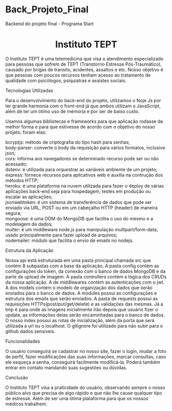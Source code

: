 # Back_Projeto_Final
Backend do projeto final - Programa Start

<h1 align="center"> Instituto TEPT </h1>


O Instituto TEPT é uma telemedicina que visa o atendimento especializado para pessoas que sofrem de TEPT (Transtorno Estresse Pós-Traumático), causado por brigas de transito, acidentes, assaltos e etc. Nosso 
objetivo é que pessoas com poucos recursos tenham acesso ao tratamento de qualidade com psicólogos, psiquiatras
e assistes sociais. 


Tecnologias Utilizadas

Para o desenvolvimento do back-end do projeto, utilizamos o Noje Js por ter grande harmonia com o front-end já que ambos utilizam o JavaScript, além de ter um ótimo uso de mémoria e por ser de baixo custo.

Usamos algumas bibliotecas e frameworks para que aplicação rodasse da melhor forma e para que estivesse de acordo com o objetivo do nosso projeto, foram elas: 

bcryptjs: método de criptografia do tipo hash para senhas; <br>
body-parser: converte o body da requisição para vários formatos, inclusive json; <br>
cors: informa aos navegadores se determinado recurso pode ser ou não acessado;<br>
dotenv: é utilizada para orquestrar as variáveis ambiente de um projeto;<br>
express: fornece recursos para aplicativos web e auxilia na contrução dos métodos HTTP;<br>
heroku: é uma plataforma na nuvem utilizada para fazer o deploy de várias aplicações back-end seja para hospedagem, testes em produção ou escalar as aplicações; <br>
jsonwebtoken: é um sistema de transferência de dados que pode ser enviado via URL, POST ou em um cabeçalho HTTP (header) de maneira segura; <br>
mongoose: é uma ODM do MongoDB que facilita o uso do mesmo e a modelagem de dados; <br>
multer: é um middleware node.js para manipulação multipart/form-data, usado principalmente para fazer upload de arquivos; <br>
nodemailer: módulo que facilita o envio de emails no nodejs. 

Estrutura da Aplicação 

Nossa api está estruturada em uma pasta principal chamada src que contém 8 subpastas com a base da aplicação. A pasta config contém as configurações do token, da conexão com o banco de dados MongoDB e da parte de upload de imagem. A pasta controllers contém a lógica dos CRUDs da nossa aplicação. A de middlewares contém as autenticações com o jwt. A dos models contém o modelo de organização dos dados que serão enviados para o banco de dados. A modules possui as configurações e estrutura dos emails que serão enviados. A pasta de requests possui as requisições HTTPs(post/put/get/delete) e as validações das mesmas. Já a tmp é para onde as imagens inicialmente irão depois que usuário fizer o update, as informações delas serão encaminhadas para o banco de dados. O nosso index possui as rotas de inicialização, além da porta que será utilizada a url ou o localhost. O gitignore foi utilizado para não subir para o github dados sensiveis. 

Funcionalidades

O usuário conseguirá se cadastrar no nosso site, fazer o login, mudar a foto de perfil, fazer modificações das suas informações, marcar consultas, caso ele esqueça a senha, conseguirá facilmente modificá-la. Poderá também entrar em contato mandando suas sugestões ou dúvidas.


Conclusão

 O Instituto TEPT visa a praticidade do usuário, observando sempre o nosso público alvo que precisa de algo rápido e que não lhe cause qualquer tipo de estresse. Além de ser uma ótima plataforma para que os nossos médicos trabalhem. 
